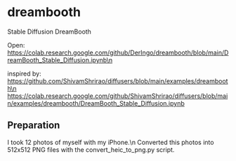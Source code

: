 # dreambooth
Stable Diffusion DreamBooth

Open: https://colab.research.google.com/github/DerIngo/dreambooth/blob/main/DreamBooth_Stable_Diffusion.ipynb\n

inspired by: https://github.com/ShivamShrirao/diffusers/blob/main/examples/dreambooth\n
https://colab.research.google.com/github/ShivamShrirao/diffusers/blob/main/examples/dreambooth/DreamBooth_Stable_Diffusion.ipynb

## Preparation
I took 12 photos of myself with my iPhone.\n
Converted this photos into 512x512 PNG files with the convert_heic_to_png.py script.
